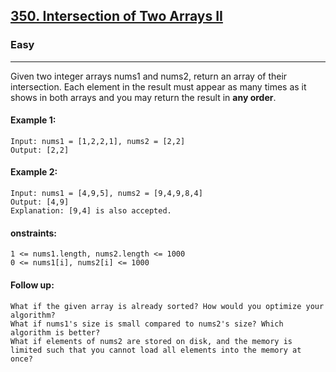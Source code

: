 [350. Intersection of Two Arrays II](https://leetcode.com/problems/intersection-of-two-arrays-ii/?envType=daily-question&envId=2024-07-02)
---------------------------------------------------------------------------------------------------------------------------------------------

### Easy
---------------------------------------------------------------------------------------------------------------------------------------------

Given two integer arrays nums1 and nums2, return an array of their intersection. Each element in the result must appear as many times as it shows in both arrays and you may return the result in **any order**.

#### Example 1:
```
Input: nums1 = [1,2,2,1], nums2 = [2,2]
Output: [2,2]
```
#### Example 2:
```
Input: nums1 = [4,9,5], nums2 = [9,4,9,8,4]
Output: [4,9]
Explanation: [9,4] is also accepted.
```
#### onstraints:
```
1 <= nums1.length, nums2.length <= 1000
0 <= nums1[i], nums2[i] <= 1000
```
#### Follow up:
```
What if the given array is already sorted? How would you optimize your algorithm?
What if nums1's size is small compared to nums2's size? Which algorithm is better?
What if elements of nums2 are stored on disk, and the memory is limited such that you cannot load all elements into the memory at once?
```
